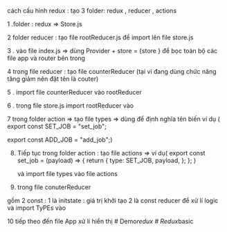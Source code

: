 cách cấu hình redux : tạo 3 folder: redux , reducer , actions

1 .folder : redux => Store.js

2 folder reducer : tạo file rootReducer.js để import lên file store.js

3 . vào file index.js => dùng Provider + store = {store } để bọc toàn bộ các file app và router bên trong

4 trong file reducer : tạo file counterReducer (tại vì đang dùng chức năng tăng giảm nên đặt tên là couter)

5 . import file counterReducer vào rootReducer

6 . trong file store.js import rootReducer vào

7 trong folder action => tạo file types => dùng để định nghĩa tên biến ví dụ (
export const SET_JOB = "set_job";

export const ADD_JOB = "add_job";)

8. Tiếp tục trong folder action : tạo file actions => ví dụ(
   export const set_job = (payload) => {
   return {
   type: SET_JOB,
   payload,
   };
   };
   )

   và import file types vào file actions

9. trong file conuterReducer

gồm 2 const : 1 là initstate : giá trị khởi tạo
2 là const reducer để xử lí logic
và import TyPEs vào

10 tiếp theo đến file App xử lí hiển thị
#   D e m o _ r e d u x  
 #   R e d u x _ b a s i c  
 